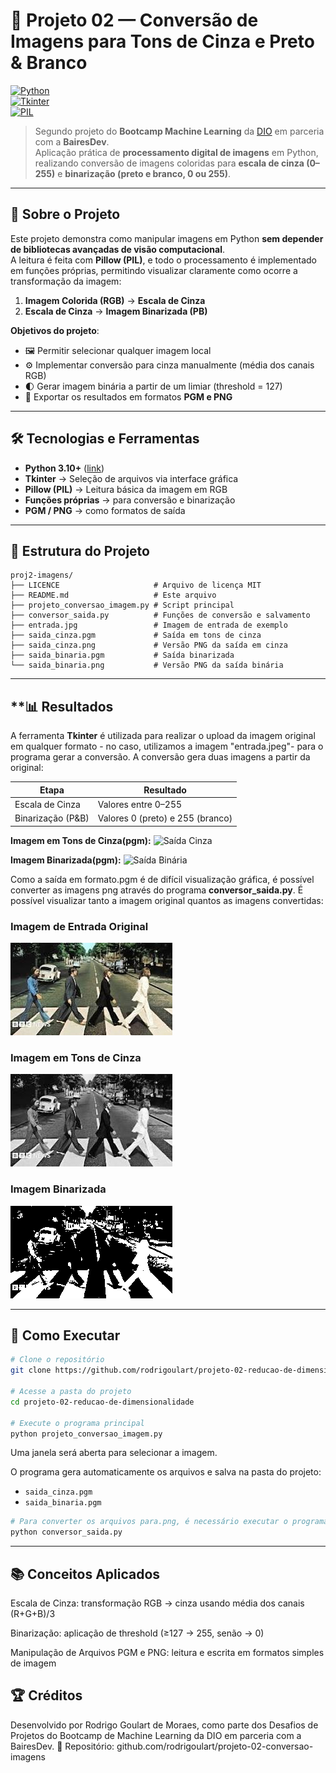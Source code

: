 # 🎨 Projeto 02 — Conversão de Imagens para Tons de Cinza e Preto & Branco  

[![Python](https://img.shields.io/badge/Python-3.10+-blue?logo=python)](https://www.python.org/)  
[![Tkinter](https://img.shields.io/badge/Tkinter-Interface-lightgrey?logo=python)](https://docs.python.org/3/library/tkinter.html)  
[![PIL](https://img.shields.io/badge/Pillow-Leitura%20de%20imagens-green?logo=python)](https://pillow.readthedocs.io/en/stable/)  

> Segundo projeto do **Bootcamp Machine Learning** da [DIO](https://www.dio.me/) em parceria com a **BairesDev**.  
> Aplicação prática de **processamento digital de imagens** em Python, realizando conversão de imagens coloridas para **escala de cinza (0–255)** e **binarização (preto e branco, 0 ou 255)**.  

---

## **📌 Sobre o Projeto**  

Este projeto demonstra como manipular imagens em Python **sem depender de bibliotecas avançadas de visão computacional**.  
A leitura é feita com **Pillow (PIL)**, e todo o processamento é implementado em funções próprias, permitindo visualizar claramente como ocorre a transformação da imagem:  

1. **Imagem Colorida (RGB)** → **Escala de Cinza**  
2. **Escala de Cinza** → **Imagem Binarizada (PB)**  

**Objetivos do projeto**:  
- 🖼️ Permitir selecionar qualquer imagem local  
- ⚙️ Implementar conversão para cinza manualmente (média dos canais RGB)  
- 🌓 Gerar imagem binária a partir de um limiar (threshold = 127)  
- 💾 Exportar os resultados em formatos **PGM e PNG**  

---

## **🛠️ Tecnologias e Ferramentas**  

- **Python 3.10+** ([link](https://www.python.org/))  
- **Tkinter** → Seleção de arquivos via interface gráfica  
- **Pillow (PIL)** → Leitura básica da imagem em RGB  
- **Funções próprias** → para conversão e binarização  
- **PGM / PNG** → como formatos de saída  

---

## **📂 Estrutura do Projeto**  

```text
proj2-imagens/
├── LICENCE                     # Arquivo de licença MIT
├── README.md                   # Este arquivo
├── projeto_conversao_imagem.py # Script principal
├── conversor_saida.py          # Funções de conversão e salvamento
├── entrada.jpg                 # Imagem de entrada de exemplo
├── saida_cinza.pgm             # Saída em tons de cinza
├── saida_cinza.png             # Versão PNG da saída em cinza
├── saida_binaria.pgm           # Saída binarizada
└── saida_binaria.png           # Versão PNG da saída binária
```

---

## **📊 Resultados

A ferramenta **Tkinter** é utilizada para realizar o upload da imagem original em qualquer formato - no caso, utilizamos a imagem "entrada.jpeg"- para o programa gerar a conversão.
A conversão gera duas imagens a partir da original:

| Etapa              | Resultado                        |
| ------------------ | -------------------------------- |
| Escala de Cinza    | Valores entre 0–255              |
| Binarização (P\&B) | Valores 0 (preto) e 255 (branco) |

**Imagem em Tons de Cinza(pgm):** 
![Saída Cinza](saida_cinza.pgm)

**Imagem Binarizada(pgm):** 
![Saída Binária](saida_binaria.pgm)

Como a saída em formato.pgm é de difícil visualização gráfica, é possível converter as imagens png através do programa **conversor_saida.py**.
É possível visualizar tanto a imagem original quantos as imagens convertidas:

### Imagem de Entrada Original
![](entrada.jpg)

### Imagem em Tons de Cinza
![](saida_cinza.png)

### Imagem Binarizada
![](saida_binaria.png)

---

## 🚀 Como Executar

```bash
# Clone o repositório
git clone https://github.com/rodrigoulart/projeto-02-reducao-de-dimensionalidade.git

# Acesse a pasta do projeto
cd projeto-02-reducao-de-dimensionalidade

# Execute o programa principal
python projeto_conversao_imagem.py
```
Uma janela será aberta para selecionar a imagem.

O programa gera automaticamente os arquivos e salva na pasta do projeto:
- `saida_cinza.pgm`
- `saida_binaria.pgm`

```bash
# Para converter os arquivos para.png, é necessário executar o programa de conversão de saída
python conversor_saida.py
```

---

## 📚 Conceitos Aplicados

Escala de Cinza: transformação RGB → cinza usando média dos canais (R+G+B)/3

Binarização: aplicação de threshold (≥127 → 255, senão → 0)

Manipulação de Arquivos PGM e PNG: leitura e escrita em formatos simples de imagem

## 🏆 Créditos

Desenvolvido por Rodrigo Goulart de Moraes, como parte dos Desafios de Projetos do Bootcamp de Machine Learning da DIO em parceria com a BairesDev.
📎 Repositório: github.com/rodrigoulart/projeto-02-conversao-imagens


